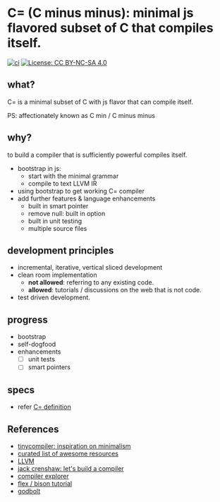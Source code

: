 # C= (C minus minus): minimal js flavored subset of C that compiles itself.

[![ci](https://github.com/unrenormalizable/cmin/actions/workflows/ci.yml/badge.svg)](https://github.com/unrenormalizable/cmin/actions/workflows/ci.yml) [![License: CC BY-NC-SA 4.0](https://img.shields.io/badge/License-CC%20BY--NC--SA%204.0-lightgrey.svg?label=license)](https://creativecommons.org/licenses/by-nc-sa/4.0/)

## what?

C= is a minimal subset of C with js flavor that can compile itself.

PS: affectionately known as C min / C minus minus

## why?

to build a compiler that is sufficiently powerful compiles itself.

- bootstrap in js: 
  - start with the minimal grammar
  - compile to text LLVM IR
- using bootstrap to get working C= compiler
- add further features & language enhancements
  - built in smart pointer
  - remove null: built in option  
  - built in unit testing
  - multiple source files

## development principles

- incremental, iterative, vertical sliced development
- clean room implementation
  - **not allowed**: referring to any existing code. 
  - **allowed**: tutorials / discussions on the web that is not code.
- test driven development.

## progress

- bootstrap
- self-dogfood
- enhancements
  - [ ] unit tests
  - [ ] smart pointers

## specs

- refer [C= definition](.\def\cmin.ebnf)

## References

- [tinycompiler: inspiration on minimalism](https://github.com/ssloy/tinycompiler)
- [curated list of awesome resources](https://github.com/aalhour/awesome-compilers)
- [LLVM](https://mukulrathi.com/create-your-own-programming-language/llvm-ir-cpp-api-tutorial/)
- [jack crenshaw: let's build a compiler](https://xmonader.github.io/letsbuildacompiler-pretty/)
- [compiler explorer](https://godbolt.org/)
- [flex / bison tutorial](https://www.capsl.udel.edu/courses/cpeg421/2012/slides/Tutorial-Flex_Bison.pdf)
- [godbolt](https://godbolt.org/z/xW89Toh1G)
